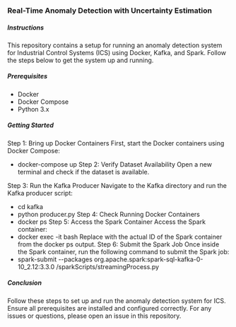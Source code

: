 ### Real-Time Anomaly Detection with Uncertainty Estimation 


##### Instructions
This repository contains a setup for running an anomaly detection system for Industrial Control Systems (ICS) using Docker, Kafka, and Spark. 
Follow the steps below to get the system up and running. 
##### Prerequisites
- Docker
- Docker Compose
- Python 3.x 
##### Getting Started 
Step 1: Bring up Docker Containers
First, start the Docker containers using Docker Compose: 
   - docker-compose up
Step 2: Verify Dataset Availability 
Open a new terminal and check if the dataset is available.

Step 3: Run the Kafka Producer
Navigate to the Kafka directory and run the Kafka producer script:  
   - cd kafka
   - python producer.py
Step 4: Check Running Docker Containers
   - docker ps
Step 5: Access the Spark Container
Access the Spark container:
   - docker exec -it <SparkContainerID> bash
 Replace <SparkContainerID> with the actual ID of the Spark container from the docker ps output.
Step 6: Submit the Spark Job
Once inside the Spark container, run the following command to submit the Spark job:
  - spark-submit --packages org.apache.spark:spark-sql-kafka-0-10_2.12:3.3.0 /sparkScripts/streamingProcess.py
##### Conclusion
Follow these steps to set up and run the anomaly detection system for ICS. Ensure all prerequisites are installed and configured correctly. For any issues or questions, please open an issue in this repository. 

